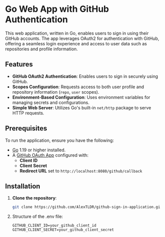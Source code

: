 # Go Web App with GitHub Authentication

This web application, written in Go, enables users to sign in using their GitHub accounts. The app leverages OAuth2 for authentication with GitHub, offering a seamless login experience and access to user data such as repositories and profile information.

## Features

- **GitHub OAuth2 Authentication**: Enables users to sign in securely using GitHub.
- **Scopes Configuration**: Requests access to both user profile and repository information (`repo`, `user` scopes).
- **Environment-Based Configuration**: Uses environment variables for managing secrets and configurations.
- **Simple Web Server**: Utilizes Go's built-in `net/http` package to serve HTTP requests.

## Prerequisites

To run the application, ensure you have the following:

- [Go](https://golang.org/dl/) 1.19 or higher installed.
- A [GitHub OAuth App](https://github.com/settings/developers) configured with:
    - **Client ID**
    - **Client Secret**
    - **Redirect URL** set to `http://localhost:8080/github/callback`

## Installation

1. **Clone the repository**:
   ```bash
   git clone https://github.com/AlexTLDR/github-sign-in-application.git
    ```
2. Structure of the .env file:
    ```
    GITHUB_CLIENT_ID=your_github_client_id
    GITHUB_CLIENT_SECRET=your_github_client_secret
   ```
